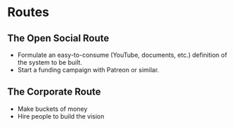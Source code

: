# Routes

## The Open Social Route

- Formulate an easy-to-consume (YouTube, documents, etc.) definition of the system to be built.
- Start a funding campaign with Patreon or similar.

## The Corporate Route

- Make buckets of money
- Hire people to build the vision